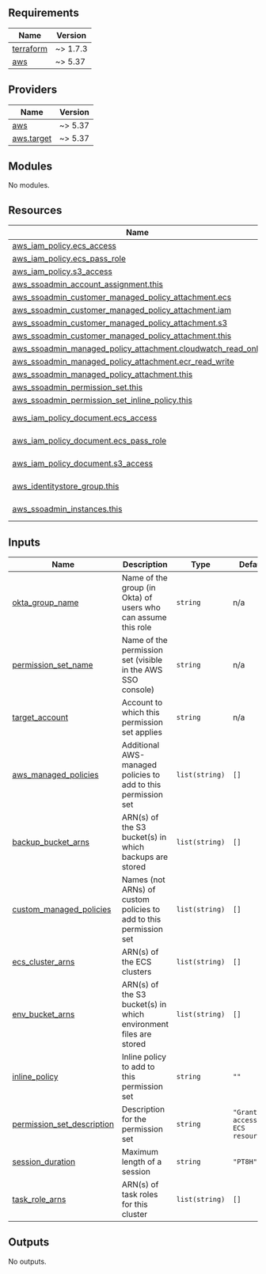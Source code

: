 <!-- BEGIN_TF_DOCS -->
## Requirements

| Name | Version |
|------|---------|
| <a name="requirement_terraform"></a> [terraform](#requirement\_terraform) | ~> 1.7.3 |
| <a name="requirement_aws"></a> [aws](#requirement\_aws) | ~> 5.37 |

## Providers

| Name | Version |
|------|---------|
| <a name="provider_aws"></a> [aws](#provider\_aws) | ~> 5.37 |
| <a name="provider_aws.target"></a> [aws.target](#provider\_aws.target) | ~> 5.37 |

## Modules

No modules.

## Resources

| Name | Type |
|------|------|
| [aws_iam_policy.ecs_access](https://registry.terraform.io/providers/hashicorp/aws/latest/docs/resources/iam_policy) | resource |
| [aws_iam_policy.ecs_pass_role](https://registry.terraform.io/providers/hashicorp/aws/latest/docs/resources/iam_policy) | resource |
| [aws_iam_policy.s3_access](https://registry.terraform.io/providers/hashicorp/aws/latest/docs/resources/iam_policy) | resource |
| [aws_ssoadmin_account_assignment.this](https://registry.terraform.io/providers/hashicorp/aws/latest/docs/resources/ssoadmin_account_assignment) | resource |
| [aws_ssoadmin_customer_managed_policy_attachment.ecs](https://registry.terraform.io/providers/hashicorp/aws/latest/docs/resources/ssoadmin_customer_managed_policy_attachment) | resource |
| [aws_ssoadmin_customer_managed_policy_attachment.iam](https://registry.terraform.io/providers/hashicorp/aws/latest/docs/resources/ssoadmin_customer_managed_policy_attachment) | resource |
| [aws_ssoadmin_customer_managed_policy_attachment.s3](https://registry.terraform.io/providers/hashicorp/aws/latest/docs/resources/ssoadmin_customer_managed_policy_attachment) | resource |
| [aws_ssoadmin_customer_managed_policy_attachment.this](https://registry.terraform.io/providers/hashicorp/aws/latest/docs/resources/ssoadmin_customer_managed_policy_attachment) | resource |
| [aws_ssoadmin_managed_policy_attachment.cloudwatch_read_only](https://registry.terraform.io/providers/hashicorp/aws/latest/docs/resources/ssoadmin_managed_policy_attachment) | resource |
| [aws_ssoadmin_managed_policy_attachment.ecr_read_write](https://registry.terraform.io/providers/hashicorp/aws/latest/docs/resources/ssoadmin_managed_policy_attachment) | resource |
| [aws_ssoadmin_managed_policy_attachment.this](https://registry.terraform.io/providers/hashicorp/aws/latest/docs/resources/ssoadmin_managed_policy_attachment) | resource |
| [aws_ssoadmin_permission_set.this](https://registry.terraform.io/providers/hashicorp/aws/latest/docs/resources/ssoadmin_permission_set) | resource |
| [aws_ssoadmin_permission_set_inline_policy.this](https://registry.terraform.io/providers/hashicorp/aws/latest/docs/resources/ssoadmin_permission_set_inline_policy) | resource |
| [aws_iam_policy_document.ecs_access](https://registry.terraform.io/providers/hashicorp/aws/latest/docs/data-sources/iam_policy_document) | data source |
| [aws_iam_policy_document.ecs_pass_role](https://registry.terraform.io/providers/hashicorp/aws/latest/docs/data-sources/iam_policy_document) | data source |
| [aws_iam_policy_document.s3_access](https://registry.terraform.io/providers/hashicorp/aws/latest/docs/data-sources/iam_policy_document) | data source |
| [aws_identitystore_group.this](https://registry.terraform.io/providers/hashicorp/aws/latest/docs/data-sources/identitystore_group) | data source |
| [aws_ssoadmin_instances.this](https://registry.terraform.io/providers/hashicorp/aws/latest/docs/data-sources/ssoadmin_instances) | data source |

## Inputs

| Name | Description | Type | Default | Required |
|------|-------------|------|---------|:--------:|
| <a name="input_okta_group_name"></a> [okta\_group\_name](#input\_okta\_group\_name) | Name of the group (in Okta) of users who can assume this role | `string` | n/a | yes |
| <a name="input_permission_set_name"></a> [permission\_set\_name](#input\_permission\_set\_name) | Name of the permission set (visible in the AWS SSO console) | `string` | n/a | yes |
| <a name="input_target_account"></a> [target\_account](#input\_target\_account) | Account to which this permission set applies | `string` | n/a | yes |
| <a name="input_aws_managed_policies"></a> [aws\_managed\_policies](#input\_aws\_managed\_policies) | Additional AWS-managed policies to add to this permission set | `list(string)` | `[]` | no |
| <a name="input_backup_bucket_arns"></a> [backup\_bucket\_arns](#input\_backup\_bucket\_arns) | ARN(s) of the S3 bucket(s) in which backups are stored | `list(string)` | `[]` | no |
| <a name="input_custom_managed_policies"></a> [custom\_managed\_policies](#input\_custom\_managed\_policies) | Names (not ARNs) of custom policies to add to this permission set | `list(string)` | `[]` | no |
| <a name="input_ecs_cluster_arns"></a> [ecs\_cluster\_arns](#input\_ecs\_cluster\_arns) | ARN(s) of the ECS clusters | `list(string)` | `[]` | no |
| <a name="input_env_bucket_arns"></a> [env\_bucket\_arns](#input\_env\_bucket\_arns) | ARN(s) of the S3 bucket(s) in which environment files are stored | `list(string)` | `[]` | no |
| <a name="input_inline_policy"></a> [inline\_policy](#input\_inline\_policy) | Inline policy to add to this permission set | `string` | `""` | no |
| <a name="input_permission_set_description"></a> [permission\_set\_description](#input\_permission\_set\_description) | Description for the permission set | `string` | `"Grants access to ECS resources"` | no |
| <a name="input_session_duration"></a> [session\_duration](#input\_session\_duration) | Maximum length of a session | `string` | `"PT8H"` | no |
| <a name="input_task_role_arns"></a> [task\_role\_arns](#input\_task\_role\_arns) | ARN(s) of task roles for this cluster | `list(string)` | `[]` | no |

## Outputs

No outputs.
<!-- END_TF_DOCS -->